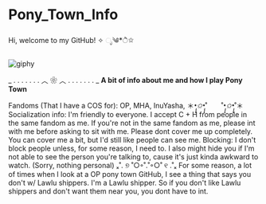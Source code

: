 # Pony_Town_Info
Hi, welcome to my GitHub!
✧ ೃ༄*ੈ✩

![giphy](https://github.com/user-attachments/assets/c0640721-b750-49e2-a563-c99b5a5be476)

_ . . . . . . . ︿ ❀ ︿ . . . . . . . _
**A bit of info about me and how I play Pony Town**

Fandoms (That I have a COS for): OP, MHA, InuYasha, 
＊*•̩̩͙✩•̩̩͙*˚　　˚*•̩̩͙✩•̩̩͙*˚＊
Socialization info: I'm friendly to everyone. I accept C + H from people in the same fandom as me. If you're not in the same fandom as me, please int with me before asking to sit with me. 
Please dont cover me up completely. You can cover me a bit, but I'd still like people can see me. 
Blocking: I don't block people unless, for some reason, I need to. I also might hide you if I'm not able to see the person you're talking to, cause it's just kinda awkward to watch. (Sorry, nothing personal)
ₓ˚. ୭ ˚○◦˚.˚◦○˚ ୧ .˚ₓ
For some reason, a lot of times when I look at a OP pony town GitHub, I see a thing that says you don't w/ Lawlu shippers. I'm a Lawlu shipper. So if you don't like Lawlu shippers and don't want them near you, you dont have to int.

